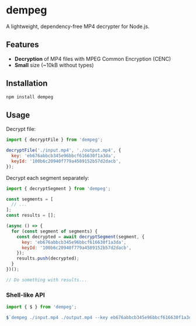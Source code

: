 # dempeg

A lightweight, dependency-free MP4 decrypter for Node.js.

## Features

- **Decryption** of MP4 files with MPEG Common Encryption (CENC)
- **Small** size (~10kB without types)

## Installation

```bash
npm install dempeg
```

## Usage

Decrypt file:

```js
import { decryptFile } from 'dempeg';

decryptFile('./input.mp4', './output.mp4', {
  key: 'eb676abbcb345e96bbcf616630f1a3da',
  keyId: '100b6c20940f779a4589152b57d2dacb',
});
```

Decrypt each segment separately:

```js
import { decryptSegment } from 'dempeg';

const segments = [
  // ...
];
const results = [];

(async () => {
  for (const segment of segments) {
    const decrypted = await decryptSegment(segment, {
      key: 'eb676abbcb345e96bbcf616630f1a3da',
      keyId: '100b6c20940f779a4589152b57d2dacb',
    });
    results.push(decrypted);
  }
})();

// Do something with results...
```

### Shell-like API

```js
import { $ } from 'dempeg';

$`dempeg ./input.mp4 ./output.mp4 --key eb676abbcb345e96bbcf616630f1a3da:100b6c20940f779a4589152b57d2dacb`;
```
